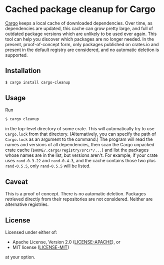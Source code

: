 # Cached package cleanup for Cargo

[Cargo](https://doc.rust-lang.org/cargo/) keeps a local cache of downloaded
dependencies. Over time, as dependencies are updated, this cache can grow
pretty large, and full of outdated package versions which are unlikely to be
used ever again. This tool can help you discover which packages are no longer
needed. In the present, proof-of-concept form, only packages published on
crates.io and present in the default registry are considered, and no automatic
deletion is supported.

## Installation

```sh
$ cargo install cargo-cleanup
```

## Usage

Run

```sh
$ cargo cleanup
```

in the top-level directory of some crate. This will automatically try to use
`Cargo.lock` from that directory. (Alternatively, you can specify the path of
`Cargo.lock` as an argument to the command.) The program will read the names
and versions of all dependencies, then scan the Cargo unpacked crate cache
(`$HOME/.cargo/registry/src/*/...`) and list the packages whose names are
in the list, but versions aren't. For example, if your crate uses `rand-0.3.22`
and `rand-0.4.3`, and the cache contains those two plus `rand-0.5.5`, only
`rand-0.5.5` will be listed.

## Caveat

This is a proof of concept. There is no automatic deletion. Packages retrieved
directly from their repositories are not considered. Neither are alternative
registries.

## License

Licensed under either of:

 * Apache License, Version 2.0 ([LICENSE-APACHE](LICENSE-APACHE)), or
 * MIT license ([LICENSE-MIT](LICENSE-MIT))

at your option.
